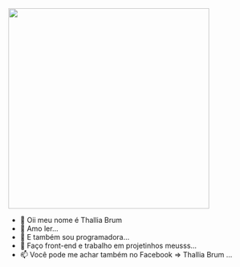 <img src="https://user-images.githubusercontent.com/79876271/124134612-610b3100-da59-11eb-947b-0a8934976f8a.jpg" text-alignh="center" width="400px"/>

- 👋 Oii meu nome é Thallia Brum
- 👀 Amo ler...
- 🌱 E também sou programadora...
- 💞️ Faço front-end e trabalho em projetinhos meusss...
- 📫 Você pode me achar também no Facebook => Thallia Brum ...

<!---
ThalliaB/ThalliaB is a ✨ special ✨ repository because its `README.md` (this file) appears on your GitHub profile.
You can click the Preview link to take a look at your changes.
--->

